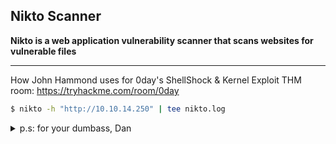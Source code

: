 ## Nikto Scanner

**Nikto is a web application vulnerability scanner that scans websites for vulnerable files**

---


How John Hammond uses for 0day's ShellShock & Kernel Exploit THM room: 
https://tryhackme.com/room/0day
```bash
$ nikto -h "http://10.10.14.250" | tee nikto.log
```
<details>
<summary>p.s: for your dumbass, Dan</summary>
You won't ever be able to complete this room based on your current state of dumbassery in CTF. Go learn some more...
</details>

